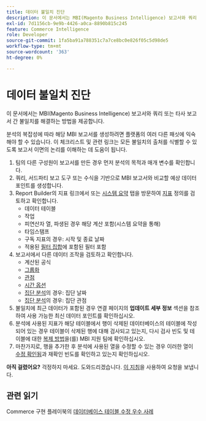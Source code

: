 ```yaml
---
title: 데이터 불일치 진단
description: 이 문서에서는 MBI(Magento Business Intelligence) 보고서와 쿼리 또는 타사 보고서 간 불일치를 해결하는 방법을 제공합니다.
exl-id: 7d1156cb-9e9b-4426-a0ca-8890b815c245
feature: Commerce Intelligence
role: Developer
source-git-commit: 1fa5ba91a788351c7a7ce8bc0e826f05c5d98de5
workflow-type: tm+mt
source-wordcount: '363'
ht-degree: 0%

---
```


# 데이터 불일치 진단

이 문서에서는 MBI(Magento Business Intelligence) 보고서와 쿼리 또는 타사 보고서 간 불일치를 해결하는 방법을 제공합니다.

분석의 복잡성에 따라 해당 MBI 보고서를 생성하려면 플랫폼의 여러 다른 패싯에 익숙해야 할 수 있습니다. 이 체크리스트 및 관련 링크는 모든 불일치의 출처를 식별할 수 있도록 보고서 이면의 논리를 이해하는 데 도움이 됩니다.

1. 팀의 다른 구성원이 보고서를 만든 경우 먼저 분석의 목적과 매개 변수를 확인합니다.
1. 쿼리, 서드파티 보고 도구 또는 수식을 기반으로 MBI 보고서와 비교할 예상 데이터 포인트를 생성합니다.
1. Report Builder의 지표 링크에서 또는 [시스템 요약](https://support.magento.com/hc/en-us/articles/360016730971-Understand-View-definitions-of-metrics-filters-columns-and-column-references-in-the-System-Summary) 탭을 방문하여 [지표](https://experienceleague.adobe.com/docs/commerce-business-intelligence/mbi/build/reports/ess-manage-data-metrics.html) 정의를 검토하고 확인합니다.
   * 데이터 테이블
   * 작업
   * 피연산자 열, 파생된 경우 해당 계산 포함(시스템 요약을 통해)
   * 타임스탬프
   * 구독 지표의 경우: 시작 및 종료 날짜
   * 적용된 [필터 집합](https://experienceleague.adobe.com/docs/commerce-business-intelligence/mbi/build/reports/ess-manage-data-filters.html)에 포함된 필터 포함
1. 보고서에서 다른 데이터 조작을 검토하고 확인합니다.
   * 계산된 공식
   * [그룹화](https://experienceleague.adobe.com/docs/commerce-business-intelligence/mbi/tutorials/using-visual-report-builder.html#groupby)
   * [관점](https://experienceleague.adobe.com/docs/commerce-business-intelligence/mbi/tutorials/using-visual-report-builder.html)
   * [시간 옵션](https://experienceleague.adobe.com/docs/commerce-business-intelligence/mbi/tutorials/using-visual-report-builder.html)
   * [집단 분석](https://support.magento.com/hc/en-us/articles/360016504632-Create-cohort-analysis)의 경우: 집단 날짜
   * [집단 분석](https://support.magento.com/hc/en-us/articles/360016504632-Create-cohort-analysis)의 경우: 집단 관점
1. 불일치에 최근 데이터가 포함된 경우 연결 페이지의 **업데이트 세부 정보** 섹션을 참조하여 사용 가능한 최신 데이터 포인트를 확인하십시오.
1. 분석에 사용된 지표가 해당 테이블에서 행이 삭제된 데이터베이스의 테이블에 작성되어 있는 경우 테이블이 삭제된 행에 대해 검사되고 있는지, 다시 검사 빈도 및 테이블에 대한 [복제 방법](https://experienceleague.adobe.com/docs/commerce-business-intelligence/mbi/best-practices/data/opt-db-analysis.html)을(를) MBI 지원 팀에 확인하십시오.
1. 마찬가지로, 행을 추가한 후 분석에 사용된 열을 수정할 수 있는 경우 이러한 열이 [수정 확인됨](https://experienceleague.adobe.com/docs/commerce-business-intelligence/mbi/analyze/warehouse-manager/cfg-data-rechecks.html)과 재확인 빈도를 확인하고 있는지 확인하십시오.

**아직 걸렸어요?** 걱정하지 마세요. 도와드리겠습니다. [이 지침](/help/troubleshooting/miscellaneous/mbi-data-discrepancies.md)을 사용하여 요청을 보냅니다.

## 관련 읽기

Commerce 구현 플레이북의 [데이터베이스 테이블 수정 우수 사례](https://experienceleague.adobe.com/en/docs/commerce-operations/implementation-playbook/best-practices/development/modifying-core-and-third-party-tables#why-adobe-recommends-avoiding-modifications)
